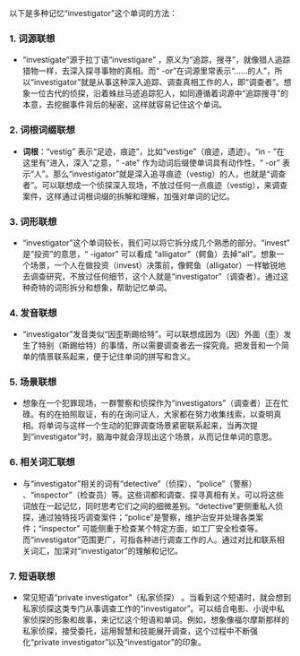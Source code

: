 以下是多种记忆“investigator”这个单词的方法：

### 1. 词源联想
 - “investigate”源于拉丁语“investigare” ，原义为“追踪，搜寻”，就像猎人追踪猎物一样，去深入探寻事物的真相。而“ -or”在词源里常表示“……的人”，所以“investigator”就是从事这种深入追踪、调查真相工作的人，即“调查者”。想象一位古代的侦探，沿着蛛丝马迹追踪犯人，如同遵循着词源中“追踪搜寻”的本意，去挖掘事件背后的秘密，这样就容易记住这个单词。

### 2. 词根词缀联想
 - **词根**：“vestig” 表示“足迹，痕迹”，比如“vestige”（痕迹，遗迹）。“in - ”在这里有“进入，深入”之意，“ -ate” 作为动词后缀使单词具有动作性，“ -or” 表示“人”。那么“investigator”就是深入追寻痕迹（vestig）的人，也就是“调查者”。可以联想成一个侦探深入现场，不放过任何一点痕迹（vestig），来调查案件，这样通过词根词缀的拆解和理解，加强对单词的记忆。

### 3. 词形联想
 - “investigator”这个单词较长，我们可以将它拆分成几个熟悉的部分。“invest” 是“投资”的意思，“ -igator” 可以看成 “alligator”（鳄鱼）去掉“all”。想象一个场景，一个人在做投资（invest）决策前，像鳄鱼（alligator）一样敏锐地去调查研究，不放过任何细节，这个人就是“investigator”（调查者）。通过这种奇特的词形拆分和想象，帮助记忆单词。

### 4. 发音联想
 - “investigator”发音类似“因歪斯踢给特”。可以联想成因为（因）外面（歪）发生了特别（斯踢给特）的事情，所以需要调查者去一探究竟。把发音和一个简单的情景联系起来，便于记住单词的拼写和含义。

### 5. 场景联想
 - 想象在一个犯罪现场，一群警察和侦探作为“investigators”（调查者）正在忙碌。有的在拍照取证，有的在询问证人，大家都在努力收集线索，以查明真相。将单词与这样一个生动的犯罪调查场景紧密联系起来，当再次提到“investigator”时，脑海中就会浮现出这个场景，从而记住单词的意思。

### 6. 相关词汇联想
 - 与“investigator”相关的词有“detective”（侦探）、“police”（警察） 、“inspector”（检查员）等。这些词都和调查、探寻真相有关。可以将这些词放在一起记忆，同时思考它们之间的细微差别。“detective”更侧重私人侦探，通过独特技巧调查案件；“police”是警察，维护治安并处理各类案件；“inspector” 可能侧重于检查某个特定方面，如工厂安全检查等。而“investigator”范围更广，可指各种进行调查工作的人。通过对比和联系相关词汇，加深对“investigator”的理解和记忆。

### 7. 短语联想
 - 常见短语“private investigator”（私家侦探） 。当看到这个短语时，就会想到私家侦探这类专门从事调查工作的“investigator”。可以结合电影、小说中私家侦探的形象和故事，来记忆这个短语和单词。例如，想象像福尔摩斯那样的私家侦探，接受委托，运用智慧和技能展开调查，这个过程中不断强化“private investigator”以及“investigator”的印象。 